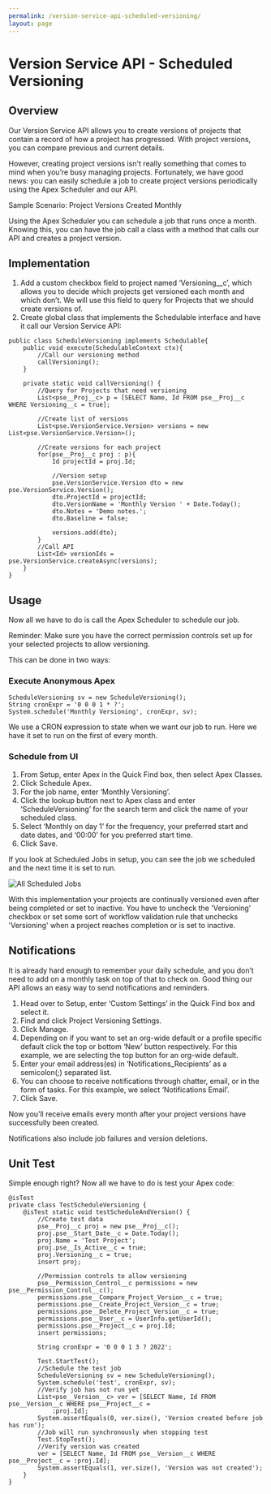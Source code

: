 ```yaml
---
permalink: /version-service-api-scheduled-versioning/
layout: page
---
```

# Version Service API - Scheduled Versioning

## Overview

Our Version Service API allows you to create versions of projects that contain a record of how a project has progressed. With project versions, you can compare previous and current details.

However, creating project versions isn't really something that comes to mind when you’re busy managing projects. Fortunately, we have good news: you can easily schedule a job to create project versions periodically using the Apex Scheduler and our API.

Sample Scenario: Project Versions Created Monthly

Using the Apex Scheduler you can schedule a job that runs once a month. Knowing this, you can have the job call a class with a method that calls our API and creates a project version.

## Implementation

1. Add a custom checkbox field to project named ‘Versioning__c’, which allows you to decide which projects get versioned each month and which don’t. We will use this field to query for Projects that we should create versions of.
2. Create global class that implements the Schedulable interface and have it call our Version Service API:

````
public class ScheduleVersioning implements Schedulable{
    public void execute(SchedulableContext ctx){
        //Call our versioning method 
        callVersioning();
    }

    private static void callVersioning() {
        //Query for Projects that need versioning
        List<pse__Proj__c> p = [SELECT Name, Id FROM pse__Proj__c WHERE Versioning__c = true];

        //Create list of versions
        List<pse.VersionService.Version> versions = new List<pse.VersionService.Version>();

        //Create versions for each project
        for(pse__Proj__c proj : p){
            Id projectId = proj.Id;
	 
            //Version setup
            pse.VersionService.Version dto = new pse.VersionService.Version();
            dto.ProjectId = projectId;
            dto.VersionName = 'Monthly Version ' + Date.Today();
            dto.Notes = 'Demo notes.';
            dto.Baseline = false;
	 
            versions.add(dto);
        }
        //Call API
        List<Id> versionIds = pse.VersionService.createAsync(versions);
    }
}
````

## Usage

Now all we have to do is call the Apex Scheduler to schedule our job.

Reminder: Make sure you have the correct permission controls set up for your selected projects to allow versioning.

This can be done in two ways:

### Execute Anonymous Apex

````
ScheduleVersioning sv = new ScheduleVersioning();
String cronExpr = '0 0 0 1 * ?';
System.schedule('Monthly Versioning', cronExpr, sv);
````

We use a CRON expression to state when we want our job to run. Here we have it set to run on the first of every month.

### Schedule from UI

1. From Setup, enter Apex in the Quick Find box, then select Apex Classes.
1. Click Schedule Apex.
1. For the job name, enter ‘Monthly Versioning’.
1. Click the lookup button next to Apex class and enter ‘ScheduleVersioning’ for the search term and click the name of your scheduled class.
1. Select ‘Monthly on day 1’ for the frequency, your preferred start and date dates, and ‘00:00’ for you preferred start time.
1. Click Save.

If you look at Scheduled Jobs in setup, you can see the job we scheduled and the next time it is set to run.

![All Scheduled Jobs](/assets/images/version-service-api-scheduled-versioning/001.jpeg)

With this implementation your projects are continually versioned even after being completed or set to inactive. You have to uncheck the 'Versioning' checkbox or set some sort of workflow validation rule that unchecks 'Versioning' when a project reaches completion or is set to inactive. 

## Notifications

It is already hard enough to remember your daily schedule, and you don’t need to add on a monthly task on top of that to check on. Good thing our API allows an easy way to send notifications and reminders.

1. Head over to Setup, enter ‘Custom Settings’ in the Quick Find box and select it.
1. Find and click Project Versioning Settings.
1. Click Manage.
1. Depending on if you want to set an org-wide default or a profile specific default click the top or bottom ‘New’ button respectively. For this example, we are selecting the top button for an org-wide default.
1. Enter your email address(es) in ‘Notifications_Recipients’ as a semicolon(;) separated list.
1. You can choose to receive notifications through chatter, email, or in the form of tasks. For this example, we select ‘Notifications Email’.
1. Click Save.

Now you’ll receive emails every month after your project versions have successfully been created.

Notifications also include job failures and version deletions.

## Unit Test

Simple enough right? Now all we have to do is test your Apex code:

````
@isTest
private class TestScheduleVersioning {
    @isTest static void testScheduleAndVersion() {
        //Create test data
        pse__Proj__c proj = new pse__Proj__c();
        proj.pse__Start_Date__c = Date.Today();
        proj.Name = 'Test Project';
        proj.pse__Is_Active__c = true;
        proj.Versioning__c = true;
        insert proj;

        //Permission controls to allow versioning
        pse__Permission_Control__c permissions = new pse__Permission_Control__c();
        permissions.pse__Compare_Project_Version__c = true;
        permissions.pse__Create_Project_Version__c = true;
        permissions.pse__Delete_Project_Version__c = true;
        permissions.pse__User__c = UserInfo.getUserId();
        permissions.pse__Project__c = proj.Id;
        insert permissions; 

        String cronExpr = '0 0 0 1 3 ? 2022';

        Test.StartTest();
        //Schedule the test job
        ScheduleVersioning sv = new ScheduleVersioning();
        System.schedule('test', cronExpr, sv);
        //Verify job has not run yet
        List<pse__Version__c> ver = [SELECT Name, Id FROM pse__Version__c WHERE pse__Project__c = 
            :proj.Id];
        System.assertEquals(0, ver.size(), 'Version created before job has run');
        //Job will run synchronously when stopping test
        Test.StopTest();
        //Verify version was created
        ver = [SELECT Name, Id FROM pse__Version__c WHERE pse__Project__c = :proj.Id];
        System.assertEquals(1, ver.size(), 'Version was not created');
    }
}
````
